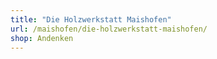```yaml
---
title: "Die Holzwerkstatt Maishofen"
url: /maishofen/die-holzwerkstatt-maishofen/
shop: Andenken
---
```

